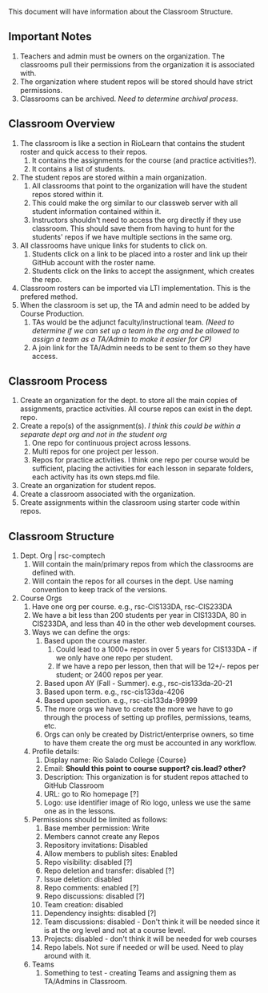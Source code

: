 This document will have information about the Classroom Structure.

## Important Notes
1. Teachers and admin must be owners on the organization. The classrooms pull their permissions from the organization it is associated with.
2. The organization where student repos will be stored should have strict permissions.
3. Classrooms can be archived. *Need to determine archival process.*

## Classroom Overview
1. The classroom is like a section in RioLearn that contains the student roster and quick access to their repos.
   1. It contains the assignments for the course (and practice activities?).
   2. It contains a list of students.
2. The student repos are stored within a main organization.
   1. All classrooms that point to the organization will have the student repos stored within it.
   2. This could make the org similar to our classweb server with all student information contained within it.
   3. Instructors shouldn't need to access the org directly if they use classroom. This should save them from having to hunt for the students' repos if we have multiple sections in the same org.
3. All classrooms have unique links for students to click on.
   1. Students click on a link to be placed into a roster and link up their GitHub account with the roster name.
   2. Students click on the links to accept the assignment, which creates the repo.
4. Classroom rosters can be imported via LTI implementation. This is the prefered method.
5. When the classroom is set up, the TA and admin need to be added by Course Production.
   1. TAs would be the adjunct faculty/instructional team. *(Need to determine if we can set up a team in the org and be allowed to assign a team as a TA/Admin to make it easier for CP)*
   2. A join link for the TA/Admin needs to be sent to them so they have access.
   
## Classroom Process
1. Create an organization for the dept. to store all the main copies of assignments, practice activities. All course repos can exist in the dept. repo.
2. Create a repo(s) of the assignment(s). *I think this could be within a separate dept org and not in the student org*
   1. One repo for continuous project across lessons.
   2. Multi repos for one project per lesson.
   3. Repos for practice activities. I think one repo per course would be sufficient, placing the activities for each lesson in separate folders, each activity has its own steps.md file.
3. Create an organization for student repos.
4. Create a classroom associated with the organization.
5. Create assignments within the classroom using starter code within repos.

## Classroom Structure
1. Dept. Org | rsc-comptech
   1. Will contain the main/primary repos from which the classrooms are defined with.
   2. Will contain the repos for all courses in the dept. Use naming convention to keep track of the versions.
2. Course Orgs
   1. Have one org per course. e.g., rsc-CIS133DA, rsc-CIS233DA
   2. We have a bit less than 200 students per year in CIS133DA, 80 in CIS233DA, and less than 40 in the other web development courses.
   3. Ways we can define the orgs:
      1. Based upon the course master.
         1. Could lead to a 1000+ repos in over 5 years for CIS133DA - if we only have one repo per student.
         2. If we have a repo per lesson, then that will be 12+/- repos per student; or 2400 repos per year.
      2. Based upon AY (Fall - Summer). e.g., rsc-cis133da-20-21
      3. Based upon term. e.g., rsc-cis133da-4206
      4. Based upon section. e.g., rsc-cis133da-99999
      5. The more orgs we have to create the more we have to go through the process of setting up profiles, permissions, teams, etc.
      6. Orgs can only be created by District/enterprise owners, so time to have them create the org must be accounted in any workflow.
   4. Profile details:
      1. Display name: Rio Salado College {Course}
      2. Email: **Should this point to course support? cis.lead? other?**
      3. Description: This organization is for student repos attached to GitHub Classroom
      4. URL: go to Rio homepage [?]
      5. Logo: use identifier image of Rio logo, unless we use the same one as in the lessons.
   5. Permissions should be limited as follows:
      1. Base member permission: Write
      2. Members cannot create any Repos
      3. Repository invitations: Disabled
      4. Allow members to publish sites: Enabled
      5. Repo visibility: disabled [?]
      7. Repo deletion and transfer: disabled [?]
      8. Issue deletion: disabled
      9. Repo comments: enabled [?]
      10. Repo discussions: disabled [?]
      11. Team creation: disabled
      12. Dependency insights: disabled [?]
      13. Team discussions: disabled - Don't think it will be needed since it is at the org level and not at a course level.
      14. Projects: disabled - don't think it will be needed for web courses
      15. Repo labels. Not sure if needed or will be used. Need to play around with it.
   6. Teams
      1. Something to test - creating Teams and assigning them as TA/Admins in Classroom. 
